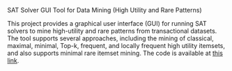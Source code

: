 SAT Solver GUI Tool for Data Mining (High Utility and Rare Patterns)

This project provides a graphical user interface (GUI) for running SAT solvers to mine high-utility and rare patterns from transactional datasets. 
The tool supports several approaches, including the mining of classical, maximal, minimal, Top-k, frequent, and locally frequent high utility itemsets, and also supports minimal rare itemset mining.
The code is available at [this link](https://seafile.unistra.fr/f/03e7bbb8ff074fe8a834/?dl=1).
